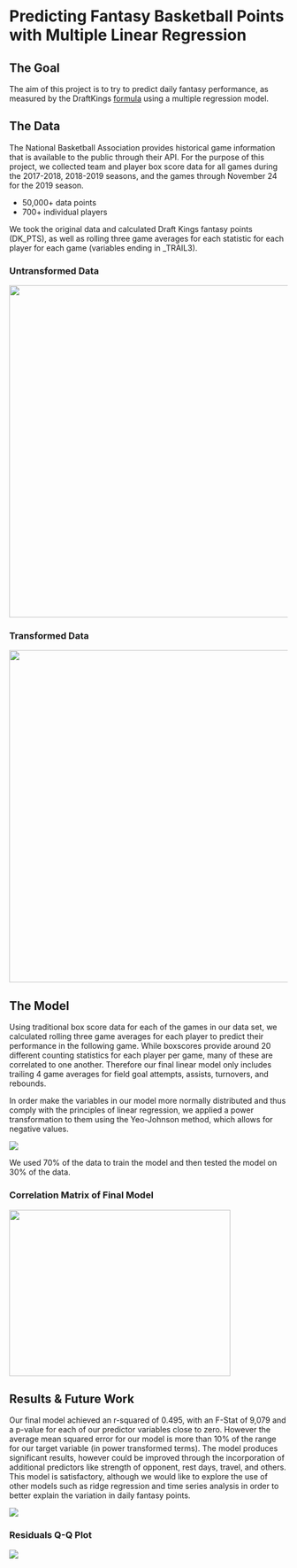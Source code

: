 # Predicting Fantasy Basketball Points with Multiple Linear Regression

## The Goal
The aim of this project is to try to predict daily fantasy performance, as measured by the DraftKings [formula](https://www.draftkings.com/help/rules/nba) using a multiple regression model.

## The Data
The National Basketball Association provides historical game information that is available to the public through their API. For the purpose of this project, we collected team and player box score data for all games during the 2017-2018, 2018-2019 seasons, and the games through November 24 for the 2019 season.
* 50,000+ data points
* 700+ individual players

We took the original data and calculated Draft Kings fantasy points (DK_PTS), as well as rolling three game averages for each statistic for each player for each game (variables ending in _TRAIL3).

### Untransformed Data
<img src = "https://github.com/rweng18/nba_score_prediction/blob/master/Images/fig1_untransformed_variables.jpg" width = "600" height = "600">

### Transformed Data
<img src = "https://github.com/rweng18/nba_score_prediction/blob/master/Images/fig2_transformed_variables.jpg" width = "600" height = "600">

## The Model
Using traditional box score data for each of the games in our data set, we calculated rolling three game averages for each player to predict their performance in the following game. While boxscores provide around 20 different counting statistics for each player per game, many of these are correlated to one another. Therefore our final linear model only includes trailing 4 game averages for field goal attempts, assists, turnovers, and rebounds. 

In order make the variables in our model more normally distributed and thus comply with the principles of linear regression, we applied a power transformation to them using the Yeo-Johnson method, which allows for negative values. 

<img src = "https://github.com/rweng18/nba_score_prediction/blob/master/Images/yeo-johnson.jpeg">

We used 70% of the data to train the model and then tested the model on 30% of the data.

### Correlation Matrix of Final Model
<img src = "https://github.com/rweng18/nba_score_prediction/blob/master/Images/fig4_correlation_matrix_final_vars.jpg" width = "400" height = "300">

## Results & Future Work
Our final model achieved an r-squared of 0.495, with an F-Stat of 9,079 and a p-value for each of our predictor variables close to zero. However the average mean squared error for our model is more than 10% of the range for our target variable (in power transformed terms). The model produces significant results, however could be improved through the incorporation of additional predictors like strength of opponent, rest days, travel, and others. This model is satisfactory, although we would like to explore the use of other models such as ridge regression and time series analysis in order to better explain the variation in daily fantasy points.

<img src = "https://github.com/rweng18/nba_score_prediction/blob/master/Images/table3_final_model_test.jpeg">

### Residuals Q-Q Plot
<img src = "https://github.com/rweng18/nba_score_prediction/blob/master/Images/fig5_final_model_residuals.jpg">
